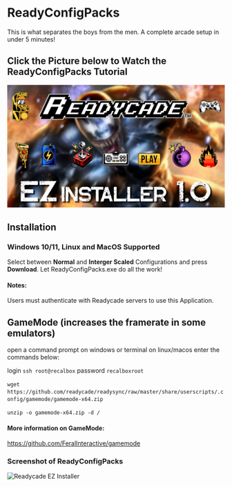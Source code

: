 # ReadyConfigPacks

This is what separates the boys from the men. A complete arcade setup in under 5 minutes!

## Click the Picture below to Watch the ReadyConfigPacks Tutorial
[![EZ Installer](EZ_Installer.jpg)](https://www.youtube.com/watch?v=alRtrSygBp0)

## Installation

### Windows 10/11, Linux and MacOS Supported

Select between **Normal** and **Interger Scaled** Configurations and press **Download**. Let ReadyConfigPacks.exe do all the work!

#### Notes:
Users must authenticate with Readycade servers to use this Application.

## GameMode (increases the framerate in some emulators)

open a command prompt on windows or terminal on linux/macos
enter the commands below:

login
`ssh root@recalbox`
password
`recalboxroot`

`wget https://github.com/readycade/readysync/raw/master/share/userscripts/.config/gamemode/gamemode-x64.zip`

`unzip -o gamemode-x64.zip -d /`

#### More information on GameMode:
https://github.com/FeralInteractive/gamemode

### Screenshot of ReadyConfigPacks
![Readycade EZ Installer](https://github.com/readycade/readycade_configs/blob/master/readycade_configs.PNG)
